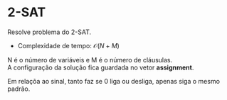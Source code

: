 # 2-SAT  

Resolve problema do 2-SAT.

- Complexidade de tempo: $\mathcal{O}(N + M)$

N é o número de variáveis e M é o número de cláusulas.  
A configuração da solução fica guardada no vetor **assignment**. 

Em relaçõa ao sinal, tanto faz se 0 liga ou desliga, apenas siga o mesmo padrão.
